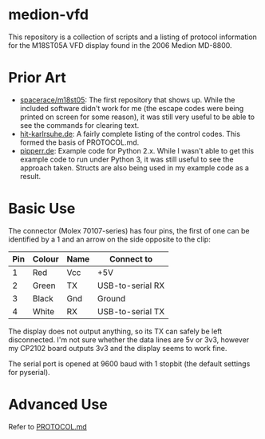 # medion-vfd

This repository is a collection of scripts and a listing of protocol information for the M18ST05A VFD display found in the 2006 Medion MD-8800.

# Prior Art
- [spacerace/m18st05](https://github.com/spacerace/m18st05): The first repository that shows up. While the included software didn't work for me (the escape codes were being printed on screen for some reason), it was still very useful to be able to see the commands for clearing text.
- [hit-karlrsuhe.de](http://www.hit-karlsruhe.de/aol2mime/medion_md_8800_vfd.htm): A fairly complete listing of the control codes. This formed the basis of PROTOCOL.md.
- [pipperr.de](https://www.pipperr.de/dokuwiki/doku.php?id=python:python_write_serial_com_port): Example code for Python 2.x. While I wasn't able to get this example code to run under Python 3, it was still useful to see the approach taken. Structs are also being used in my example code as a result.

# Basic Use
The connector (Molex 70107-series) has four pins, the first of one can be identified by a 1 and an arrow on the side opposite to the clip:

| Pin | Colour | Name     | Connect to       |
|-----|--------|----------|------------------|
| 1   | Red    | Vcc      | +5V              |
| 2   | Green  | TX       | USB-to-serial RX |
| 3   | Black  | Gnd      | Ground           |
| 4   | White  | RX       | USB-to-serial TX |

The display does not output anything, so its TX can safely be left disconnected. I'm not sure whether the data lines are 5v or 3v3, however my CP2102 board outputs 3v3 and the display seems to work fine.

The serial port is opened at 9600 baud with 1 stopbit (the default settings for pyserial).

# Advanced Use
Refer to [PROTOCOL.md](PROTOCOL.md)
